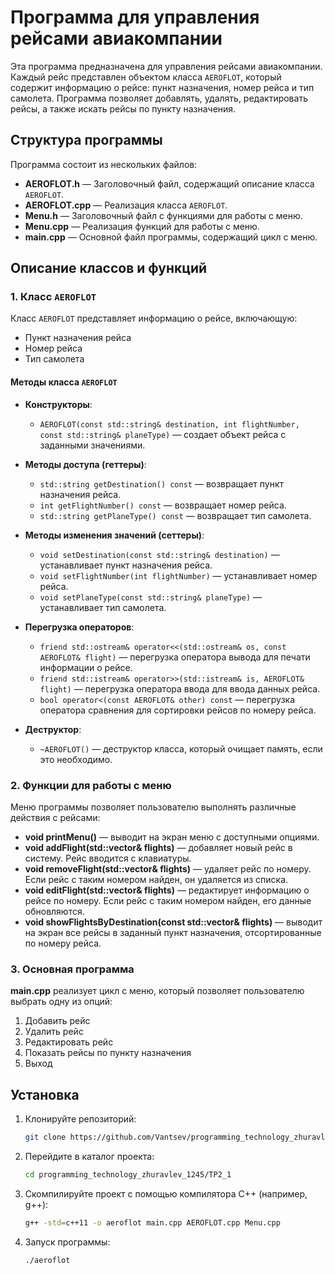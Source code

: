 # Программа для управления рейсами авиакомпании

Эта программа предназначена для управления рейсами авиакомпании. Каждый рейс представлен объектом класса `AEROFLOT`, который содержит информацию о рейсе: пункт назначения, номер рейса и тип самолета. Программа позволяет добавлять, удалять, редактировать рейсы, а также искать рейсы по пункту назначения.

## Структура программы

Программа состоит из нескольких файлов:

- **AEROFLOT.h** — Заголовочный файл, содержащий описание класса `AEROFLOT`.
- **AEROFLOT.cpp** — Реализация класса `AEROFLOT`.
- **Menu.h** — Заголовочный файл с функциями для работы с меню.
- **Menu.cpp** — Реализация функций для работы с меню.
- **main.cpp** — Основной файл программы, содержащий цикл с меню.

## Описание классов и функций

### 1. Класс `AEROFLOT`

Класс `AEROFLOT` представляет информацию о рейсе, включающую:

- Пункт назначения рейса
- Номер рейса
- Тип самолета

#### Методы класса `AEROFLOT`

- **Конструкторы**:
    - `AEROFLOT(const std::string& destination, int flightNumber, const std::string& planeType)` — создает объект рейса с заданными значениями.

- **Методы доступа (геттеры)**:
    - `std::string getDestination() const` — возвращает пункт назначения рейса.
    - `int getFlightNumber() const` — возвращает номер рейса.
    - `std::string getPlaneType() const` — возвращает тип самолета.

- **Методы изменения значений (сеттеры)**:
    - `void setDestination(const std::string& destination)` — устанавливает пункт назначения рейса.
    - `void setFlightNumber(int flightNumber)` — устанавливает номер рейса.
    - `void setPlaneType(const std::string& planeType)` — устанавливает тип самолета.

- **Перегрузка операторов**:
    - `friend std::ostream& operator<<(std::ostream& os, const AEROFLOT& flight)` — перегрузка оператора вывода для печати информации о рейсе.
    - `friend std::istream& operator>>(std::istream& is, AEROFLOT& flight)` — перегрузка оператора ввода для ввода данных рейса.
    - `bool operator<(const AEROFLOT& other) const` — перегрузка оператора сравнения для сортировки рейсов по номеру рейса.

- **Деструктор**:
    - `~AEROFLOT()` — деструктор класса, который очищает память, если это необходимо.

### 2. Функции для работы с меню

Меню программы позволяет пользователю выполнять различные действия с рейсами:

- **void printMenu()** — выводит на экран меню с доступными опциями.
- **void addFlight(std::vector<AEROFLOT>& flights)** — добавляет новый рейс в систему. Рейс вводится с клавиатуры.
- **void removeFlight(std::vector<AEROFLOT>& flights)** — удаляет рейс по номеру. Если рейс с таким номером найден, он удаляется из списка.
- **void editFlight(std::vector<AEROFLOT>& flights)** — редактирует информацию о рейсе по номеру. Если рейс с таким номером найден, его данные обновляются.
- **void showFlightsByDestination(const std::vector<AEROFLOT>& flights)** — выводит на экран все рейсы в заданный пункт назначения, отсортированные по номеру рейса.

### 3. Основная программа

**main.cpp** реализует цикл с меню, который позволяет пользователю выбрать одну из опций:

1. Добавить рейс
2. Удалить рейс
3. Редактировать рейс
4. Показать рейсы по пункту назначения
5. Выход

## Установка

1. Клонируйте репозиторий:

    ```sh
    git clone https://github.com/Vantsev/programming_technology_zhuravlev_1245.git
    ```

2. Перейдите в каталог проекта:

    ```sh
    cd programming_technology_zhuravlev_1245/TP2_1
    ```

3. Скомпилируйте проект с помощью компилятора C++ (например, g++):

    ```sh
    g++ -std=c++11 -o aeroflot main.cpp AEROFLOT.cpp Menu.cpp
    ```

4. Запуск программы:

    ```sh
    ./aeroflot
    ```


